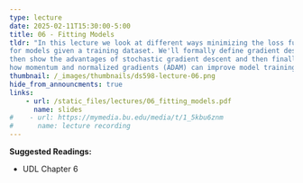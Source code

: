 ```yaml
---
type: lecture
date: 2025-02-11T15:30:00-5:00
title: 06 - Fitting Models
tldr: "In this lecture we look at different ways minimizing the loss function
for models given a training dataset. We'll formally define gradient descent,
then show the advantages of stochastic gradient descent and then finally see
how momentum and normalized gradients (ADAM) can improve model training farther."
thumbnail: /_images/thumbnails/ds598-lecture-06.png
hide_from_announcments: true
links: 
    - url: /static_files/lectures/06_fitting_models.pdf
      name: slides
#    - url: https://mymedia.bu.edu/media/t/1_5kbu6znm
#      name: lecture recording
---
```

**Suggested Readings:**
- UDL Chapter 6